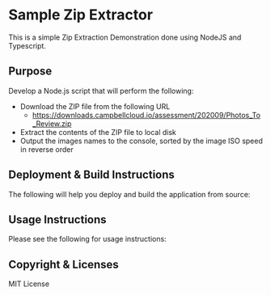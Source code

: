 # Sample Zip Extractor
This is a simple Zip Extraction Demonstration done using NodeJS and Typescript.

## Purpose

Develop a Node.js script that will perform the following:

* Download the ZIP file from the following URL
  * https://downloads.campbellcloud.io/assessment/202009/Photos_To_Review.zip
* Extract the contents of the ZIP file to local disk
* Output the images names to the console, sorted by the image ISO speed in reverse
order


## Deployment & Build Instructions
The following will help you deploy and build the application from source:



## Usage Instructions
Please see the following for usage instructions:



## Copyright & Licenses
MIT License

